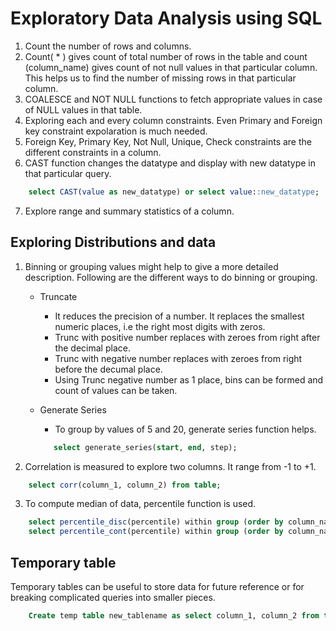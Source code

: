 # Exploratory Data Analysis using SQL

1. Count the number of rows and columns. 
2. Count( * ) gives count of total number of rows in the table and count (column_name) gives count of not null values in that particular column. This helps us to find the number of missing rows in that particular column. 
3. COALESCE and NOT NULL functions to fetch appropriate values in case of NULL values in that table.
4. Exploring each and every column constraints. Even Primary and Foreign key constraint expolaration is much needed.
5. Foreign Key, Primary Key, Not Null, Unique, Check constraints are the different constraints in a column.
6. CAST function changes the datatype and display with new datatype in that particular query. 
```sql 
    select CAST(value as new_datatype) or select value::new_datatype;
```
7. Explore range and summary statistics of a column. 


## Exploring Distributions and data

1. Binning or grouping values might help to give a more detailed description. Following are the different ways to do binning or grouping.
  
    * Truncate 
       * It reduces the precision of a number. It replaces the smallest numeric places, i.e the right most digits with zeros. 
       * Trunc with positive number replaces with zeroes from right after the decimal place.
       * Trunc with negative number replaces with zeroes from right before the decumal place. 
       * Using Trunc negative number as 1 place, bins can be formed and count of values can be taken. 
   * Generate Series
       * To group by values of 5 and 20, generate series function helps. 
       
       ```sql 
          select generate_series(start, end, step);
       ```
2. Correlation is measured to explore two columns. It range from -1 to +1. 
  ```sql 
      select corr(column_1, column_2) from table;
  ```
3. To compute median of data, percentile function is used. 
  
  ```sql 
      select percentile_disc(percentile) within group (order by column_name) from table;
      select percentile_cont(percentile) within group (order by column_name) from table;
  ```

## Temporary table

  Temporary tables can be useful to store data for future reference or for breaking complicated queries into smaller pieces. 
  
```sql
    Create temp table new_tablename as select column_1, column_2 from table;
```
